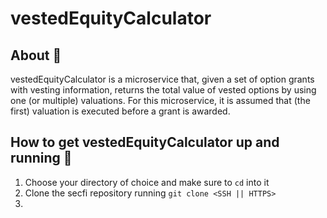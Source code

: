 # vestedEquityCalculator

## About 🧮

vestedEquityCalculator is a microservice that, given a set of option grants with vesting information, returns the total value of vested options by using one (or multiple) valuations. For this microservice, it is assumed that (the first) valuation is executed before a grant is awarded.

## How to get vestedEquityCalculator up and running 🚀
1. Choose your directory of choice and make sure to `cd` into it
2. Clone the secfi repository running `git clone <SSH || HTTPS>`
3. 
